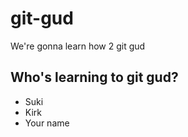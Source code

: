 # git-gud

We're gonna learn how 2 git gud

## Who's learning to git gud?
 * Suki
 * Kirk
 * Your name
